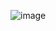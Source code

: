 
![image](https://github.com/anuja2015/Redhat/assets/16287330/86ca2a62-fdf0-4d17-91d3-a2b6db2e021b)

